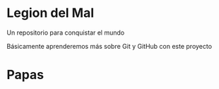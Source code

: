 # Legion del Mal
Un repositorio para conquistar el mundo

Básicamente aprenderemos más sobre Git y GitHub con este proyecto

# Papas